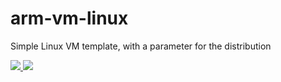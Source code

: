 # arm-vm-linux
Simple Linux VM template, with a parameter for the distribution

<a href="https://portal.azure.com/#create/Microsoft.Template/uri/https%3A%2F%2Fraw.githubusercontent.com%2Fpascals-msft%2Fmaster%2Farm-vm-linux%2Fazuredeploy.json" target="_blank">
    <img src="http://azuredeploy.net/deploybutton.png"/>
</a>
<a href="http://armviz.io/#/?load=https%3A%2F%2Fraw.githubusercontent.com%2Fpascals-msft%2Fmaster%2Farm-vm-linux%2Fazuredeploy.json" target="_blank">
    <img src="http://armviz.io/visualizebutton.png"/>
</a>
